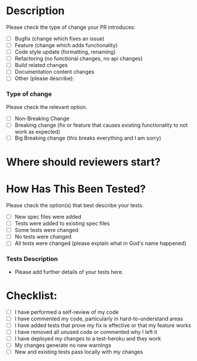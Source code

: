# Description

Please check the type of change your PR introduces:
- [ ] Bugfix (change which fixes an issue)
- [ ] Feature (change which adds functionality)
- [ ] Code style update (formatting, renaming)
- [ ] Refactoring (no functional changes, no api changes)
- [ ] Build related changes
- [ ] Documentation content changes
- [ ] Other (please describe): 

<!-- Please include a summary of the change and which feature/bug fix/etc is implemented here. --> 

<!-- Please list any dependencies that are required for this change here. --> 

### Type of change

Please check the relevant option.

- [ ] Non-Breaking Change
- [ ] Breaking change (fix or feature that causes existing functionality to not work as expected)
- [ ] Big Breaking change (this breaks everything and I am sorry)

# Where should reviewers start?

<!-- Include a short comment about what reviewers should be paying attention to in this PR and if there is anything they should disreagrd. -->

# How Has This Been Tested?

Please check the option(s) that best describe your tests. 

- [ ] New spec files were added
- [ ] Tests were added to existing spec files
- [ ] Some tests were changed
- [ ] No tests were changed
- [ ] All tests were changed (please explain what in God's name happened)

### Tests Description

- Please add further details of your tests here.

# Checklist:

- [ ] I have performed a self-review of my code
- [ ] I have commented my code, particularly in hard-to-understand areas
- [ ] I have added tests that prove my fix is effective or that my feature works
- [ ] I have removed all unused code or commented why I left it
- [ ] I have deployed my changes to a test-heroku and they work
- [ ] My changes generate no new warnings
- [ ] New and existing tests pass locally with my changes
